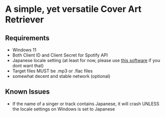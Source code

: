 # A simple, yet versatile Cover Art Retriever 


## Requirements
- Windows 11
- Both Client ID and Client Secret for Spotify API
- Japanese locale setting (at least for now, please use [this software](github.com/InWILL/Locale_Remulator) if you dont want that)
- Target files MUST be .mp3 or .flac files
- somewhat decent and stable network (optional)

## Known Issues
- If the name of a singer or track contains Japanese, it will crash UNLESS the locale settings on Windows is set to Japanese